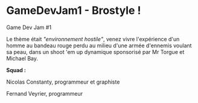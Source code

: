 # GameDevJam1 - Brostyle !
Game Dev Jam #1

Le thème était *"environnement hostile"*, venez vivre l'expérience d'un homme au bandeau rouge perdu au milieu d'une armée d'ennemis voulant sa peau, dans un shoot 'em up dynamique sponsorisé par Mr Torgue et Michael Bay.

**Squad :**

Nicolas Constanty, programmeur et graphiste

Fernand Veyrier, programmeur
